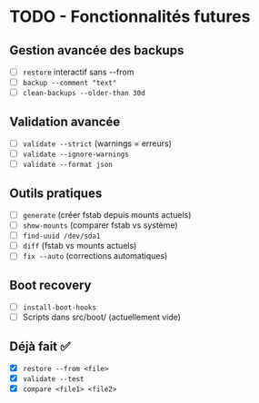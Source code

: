 # TODO - Fonctionnalités futures

## Gestion avancée des backups
- [ ] `restore` interactif sans --from
- [ ] `backup --comment "text"`  
- [ ] `clean-backups --older-than 30d`

## Validation avancée  
- [ ] `validate --strict` (warnings = erreurs)
- [ ] `validate --ignore-warnings`
- [ ] `validate --format json`

## Outils pratiques
- [ ] `generate` (créer fstab depuis mounts actuels)
- [ ] `show-mounts` (comparer fstab vs système)
- [ ] `find-uuid /dev/sda1`
- [ ] `diff` (fstab vs mounts actuels)
- [ ] `fix --auto` (corrections automatiques)

## Boot recovery
- [ ] `install-boot-hooks`
- [ ] Scripts dans src/boot/ (actuellement vide)

## Déjà fait ✅
- [x] `restore --from <file>`
- [x] `validate --test`
- [x] `compare <file1> <file2>`